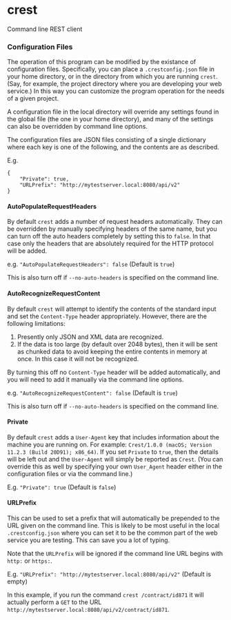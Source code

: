 # crest
Command line REST client

### Configuration Files

The operation of this program can be modified by the existance of configuration files. Specifically,
you can place a `.crestconfig.json` file in your home directory, or in the directory from which
you are running `crest`. (Say, for example, the project directory where you are developing your
web service.) In this way you can customize the program operation for the needs of a given 
project.

A configuration file in the local directory will override any settings found in the global file (the one
in your home directory), and many of the settings can also be overridden by command line
options.

The configuration files are JSON files consisting of a single dictionary where each key is
one of the following, and the contents are as described.

E.g.

    {
        "Private": true,
        "URLPrefix": "http://mytestserver.local:8080/api/v2"
    }

#### AutoPopulateRequestHeaders

By default `crest` adds a number of request headers automatically. They can be overridden
by manually specifying headers of the same name, but you can turn off the auto headers
completely by setting this to `false`. In that case only the headers that are absolutely required
for the HTTP protocol will be added.

e.g. `"AutoPopulateRequestHeaders": false` (Default is `true`)

This is also turn off if `--no-auto-headers` is specified on the command line.

#### AutoRecognizeRequestContent

By default `crest` will attempt to identify the contents of the standard input and set the
`Content-Type` header appropriately. However, there are the following limitations:

1. Presently only JSON and XML data are recognized.
2. If the data is too large (by default over 2048 bytes), then it will be sent as chunked data
 to avoid keeping the entire contents in memory at once. In this case it will not be 
 recognized.
 
 By turning this off no `Content-Type` header will be added automatically, and you will
 need to add it manually via the command line options.
 
 e.g. `"AutoRecognizeRequestContent": false` (Default is `true`)
 
 This is also turn off if `--no-auto-headers` is specified on the command line.
  
#### Private

By default `crest` adds a `User-Agent` key that includes information about the machine you
are running on. For example: `Crest/1.0.0 (macOS; Version 11.2.3 (Build 20D91); x86_64)`.
If you set `Private` to `true`, then the details will be left out and the `User-Agent` will simply
be reported as `Crest`. (You can override this as well by specifying your own `User_Agent` header
either in the configuration files or via the command line.)

E.g. `"Private": true` (Default is `false`)

#### URLPrefix

This can be used to set a prefix that will automatically be prepended to the URL given on the command
line. This is likely to be most useful in the local `.crestconfig.json` where you can set it to be
the common part of the web service you are testing. This can save you a lot of typing.

Note that the `URLPrefix` will be ignored if the command line URL begins with `http:` or
`https:`.

E.g. `"URLPrefix": "http://mytestserver.local:8080/api/v2"` (Default is empty)

In this example, if you run the command `crest /contract/id871` it will actually perform 
a `GET` to the URL `http://mytestserver.local:8080/api/v2/contract/id871`.
